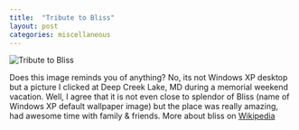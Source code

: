 ```yaml
---
title:  "Tribute to Bliss"
layout: post
categories: miscellaneous
---
```


![Tribute to Bliss](/assets/images/bliss_tribute_desktop.png)

Does this image reminds you of anything? No, its not Windows XP desktop but a picture I clicked at Deep Creek Lake, MD during a memorial weekend vacation. Well, I agree that it is not even close to splendor of Bliss (name of Windows XP default wallpaper image) but the place was really amazing, had awesome time with family & friends. More about bliss on [Wikipedia]

[Wikipedia]: https://en.wikipedia.org/wiki/Bliss_(image)
